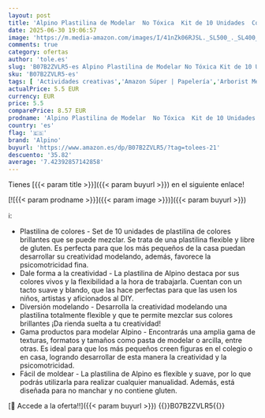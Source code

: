 ```yaml
---
layout: post
title: 'Alpino Plastilina de Modelar  No Tóxica  Kit de 10 Unidades  Colores Brillantes | Pastilla de Plastilina Flexible para Niños| 50gr.'
date: 2025-06-30 19:06:57
image: 'https://m.media-amazon.com/images/I/41nZk06RJSL._SL500_._SL400_.jpg'
comments: true
category: ofertas
author: 'tole.es'
slug: 'B07B2ZVLR5-es Alpino Plastilina de Modelar No Tóxica Kit de 10 Unidades...'
sku: 'B07B2ZVLR5-es'
tags: [ 'Actividades creativas','Amazon Súper | Papelería','Arborist Merchandising Root','Arcilla y plastilina','Juguetes','Juguetes y juegos','Oficina y papelería','Self Service','Special Features Stores','alpino','ea2646c3-be00-45fe-8702-34c4f95305c9_0','ea2646c3-be00-45fe-8702-34c4f95305c9_3601','plastilina','🇪🇸', ]
actualPrice: 5.5 EUR
currency: EUR
price: 5.5
comparePrice: 8.57 EUR
prodname: 'Alpino Plastilina de Modelar  No Tóxica  Kit de 10 Unidades  Colores Brillantes | Pastilla de Plastilina Flexible para Niños| 50gr.'
country: 'es'
flag: '🇪🇸'
brand: 'Alpino'
buyurl: 'https://www.amazon.es/dp/B07B2ZVLR5/?tag=tolees-21'
descuento: '35.82'
average: '7.42392857142858'
---
```


Tienes [{{< param title >}}]({{< param buyurl >}}) en el siguiente enlace!

[![{{< param prodname >}}]({{< param image >}})]({{< param buyurl >}})

ℹ️:

- Plastilina de colores - Set de 10 unidades de plastilina de colores brillantes que se puede mezclar. Se trata de una plastilina flexible y libre de gluten. Es perfecta para que los más pequeños de la casa puedan desarrollar su creatividad modelando, además, favorece la psicomotricidad fina.
- Dale forma a la creatividad - La plastilina de Alpino destaca por sus colores vivos y la flexibilidad a la hora de trabajarla. Cuentan con un tacto suave y blando, que las hace perfectas para que las usen los niños, artistas y aficionados al DIY.
- Diversión modelando - Desarrolla la creatividad modelando una plastilina totalmente flexible y que te permite mezclar sus colores brillantes ¡Da rienda suelta a tu creatividad!
- Gama productos para modelar Alpino - Encontrarás una amplia gama de texturas, formatos y tamaños como pasta de modelar o arcilla, entre otras. Es ideal para que los más pequeños creen figuras en el colegio o en casa, logrando desarrollar de esta manera la creatividad y la psicomotricidad.
- Fácil de moldear - La plastilina de Alpino es flexible y suave, por lo que podrás utilizarla para realizar cualquier manualidad. Además, está diseñada para no manchar y no contiene gluten.

[🛒 Accede a la oferta!!]({{< param buyurl >}})
{{<world>}}B07B2ZVLR5{{</world>}}
